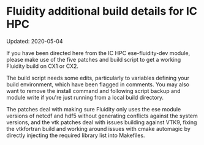 # Fluidity additional build details for IC HPC

Updated: 2020-05-04

If you have been directed here from the IC HPC ese-fluidity-dev module, please make use of the five patches and build script to get a working Fluidity build on CX1 or CX2.

The build script needs some edits, particularly to variables defining your build environment, which have been flagged in comments. You may also want to remove the install command and following script backup and module write if you're just running from a local build directory.

The patches deal with making sure Fluidity only uses the ese module versions of netcdf and hdf5 without generating conflicts against the system versions, and the vtk patches deal with issues building against VTK9, fixing the vtkfortran build and working around issues with cmake automagic by directly injecting the required library list into Makefiles.
